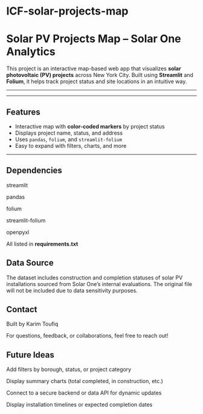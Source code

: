 # ICF-solar-projects-map
#  Solar PV Projects Map – Solar One Analytics

This project is an interactive map-based web app that visualizes **solar photovoltaic (PV) projects** across New York City. Built using **Streamlit** and **Folium**, it helps track project status and site locations in an intuitive way.




---


---

##  Features

- Interactive map with **color-coded markers** by project status
- Displays project name, status, and address
- Uses `pandas`, `folium`, and `streamlit-folium`
- Easy to expand with filters, charts, and more

---


## Dependencies
streamlit

pandas

folium

streamlit-folium

openpyxl

All listed in **requirements.txt** 

## Data Source
The dataset includes construction and completion statuses of solar PV installations sourced from Solar One’s internal evaluations. The original file  will not be included due to data sensitivity purposes.  

## Contact
Built by Karim Toufiq

For questions, feedback, or collaborations, feel free to reach out!

## Future Ideas
Add filters by borough, status, or project category

Display summary charts (total completed, in construction, etc.)

Connect to a secure backend or data API for dynamic updates

Display installation timelines or expected completion dates





